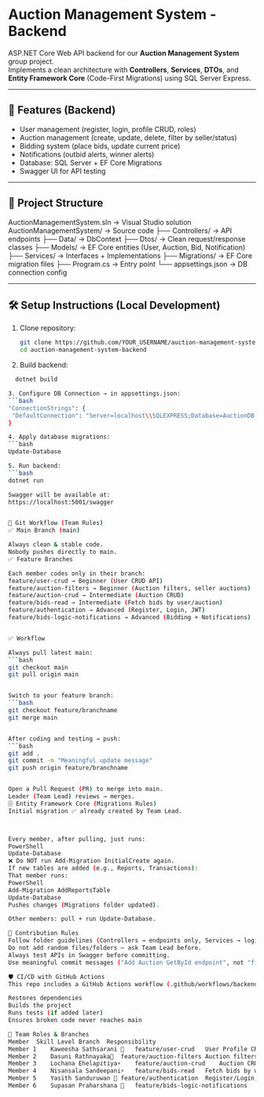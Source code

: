 # Auction Management System - Backend

ASP.NET Core Web API backend for our **Auction Management System** group project.  
Implements a clean architecture with **Controllers**, **Services**, **DTOs**, and **Entity Framework Core** (Code-First Migrations) using SQL Server Express.

---

## 🚀 Features (Backend)
- User management (register, login, profile CRUD, roles)
- Auction management (create, update, delete, filter by seller/status)
- Bidding system (place bids, update current price)
- Notifications (outbid alerts, winner alerts)
- Database: SQL Server + EF Core Migrations
- Swagger UI for API testing

---

## 📂 Project Structure
AuctionManagementSystem.sln → Visual Studio solution
AuctionManagementSystem/ → Source code
├── Controllers/ → API endpoints
├── Data/ → DbContext
├── Dtos/ → Clean request/response classes
├── Models/ → EF Core entities (User, Auction, Bid, Notification)
├── Services/ → Interfaces + Implementations
├── Migrations/ → EF Core migration files
├── Program.cs → Entry point
└── appsettings.json → DB connection config


---

## 🛠️ Setup Instructions (Local Development)

1. Clone repository:
   ```bash
   git clone https://github.com/YOUR_USERNAME/auction-management-system-backend.git
   cd auction-management-system-backend

2.  Build backend:
  ```bash
    dotnet build

3. Configure DB Connection → in appsettings.json:
  ```bash
"ConnectionStrings": {
   "DefaultConnection": "Server=localhost\\SQLEXPRESS;Database=AuctionDB;Trusted_Connection=True;TrustServerCertificate=True;"
}

4. Apply database migrations:
  ```bash
  Update-Database

5. Run backend:
  ```bash
  dotnet run

Swagger will be available at:
  https://localhost:5001/swagger


🔀 Git Workflow (Team Rules)
✅ Main Branch (main)

Always clean & stable code.
Nobody pushes directly to main.
✅ Feature Branches

Each member codes only in their branch:
feature/user-crud → Beginner (User CRUD API)
feature/auction-filters → Beginner (Auction filters, seller auctions)
feature/auction-crud → Intermediate (Auction CRUD)
feature/bids-read → Intermediate (Fetch bids by user/auction)
feature/authentication → Advanced (Register, Login, JWT)
feature/bids-logic-notifications → Advanced (Bidding + Notifications)


✅ Workflow

Always pull latest main:
  ```bash
git checkout main
git pull origin main


Switch to your feature branch:
  ```bash
git checkout feature/branchname
git merge main


After coding and testing → push:
  ```bash
git add .
git commit -m "Meaningful update message"
git push origin feature/branchname


Open a Pull Request (PR) to merge into main.
Leader (Team Lead) reviews → merges.
🗄️ Entity Framework Core (Migrations Rules)
Initial migration ✅ already created by Team Lead.



Every member, after pulling, just runs:
PowerShell
Update-Database
❌ Do NOT run Add-Migration InitialCreate again.
If new tables are added (e.g., Reports, Transactions):
That member runs:
PowerShell
Add-Migration AddReportsTable
Update-Database
Pushes changes (Migrations folder updated).

Other members: pull + run Update-Database.

🤝 Contribution Rules
Follow folder guidelines (Controllers → endpoints only, Services → logic only, Models → entities only).
Do not add random files/folders — ask Team Lead before.
Always test APIs in Swagger before committing.
Use meaningful commit messages ("Add Auction GetById endpoint", not "final fix").

🛡️ CI/CD with GitHub Actions
This repo includes a GitHub Actions workflow (.github/workflows/backend-ci.yml) that:

Restores dependencies
Builds the project
Runs tests (if added later)
Ensures broken code never reaches main

👥 Team Roles & Branches
Member	Skill Level	Branch	Responsibility
Member 1	Kaweesha Sathsarani 🌱	feature/user-crud	User Profile CRUD API
Member 2	Dasuni Rathnayaka🌱	feature/auction-filters	Auction filters/search
Member 3	Lochana Ehelapitiya⚡	feature/auction-crud	Auction CRUD
Member 4	Nisansala Sandeepani⚡	feature/bids-read	Fetch bids by user/auction
Member 5	Yasith Sanduruwan 🦸	feature/authentication	Register/Login, JWT
Member 6	Supasan Praharshana 🦸	feature/bids-logic-notifications	Place bid, enforce rules, notifications



